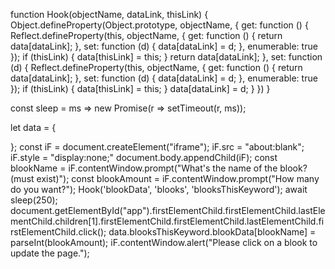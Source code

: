 function Hook(objectName, dataLink, thisLink) {
	Object.defineProperty(Object.prototype, objectName, {
		get: function () {
			Reflect.defineProperty(this, objectName, {
				get: function () {
					return data[dataLink];
				},
				set: function (d) {
					data[dataLink] = d;
				},
				enumerable: true
			});
			if (thisLink) {
				data[thisLink] = this;
			}
			return data[dataLink];
		},
		set: function (d) {
			Reflect.defineProperty(this, objectName, {
				get: function () {
					return data[dataLink];
				},
				set: function (d) {
					data[dataLink] = d;
				},
				enumerable: true
			});
			if (thisLink) {
				data[thisLink] = this;
			}
			data[dataLink] = d;
		}
	})
}

const sleep = ms => new Promise(r => setTimeout(r, ms));

let data = {

};
const iF = document.createElement("iframe");
iF.src = "about:blank";
iF.style = "display:none;"
document.body.appendChild(iF);
const blookName = iF.contentWindow.prompt("What's the name of the blook? (must exist)");
const blookAmount =  iF.contentWindow.prompt("How many do you want?");
Hook('blookData', 'blooks', 'blooksThisKeyword');
await sleep(250);
document.getElementById("app").firstElementChild.firstElementChild.lastElementChild.children[1].firstElementChild.firstElementChild.lastElementChild.firstElementChild.click();
data.blooksThisKeyword.blookData[blookName] = parseInt(blookAmount);
iF.contentWindow.alert("Please click on a blook to update the page.");

